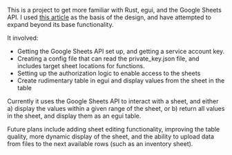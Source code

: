 This is a project to get more familiar with Rust, egui, and the Google Sheets API. I used [this article](https://medium.com/@iamchrisgrounds/google-sheets-with-rust-6ecab23fa765) as the basis of the design, and have attempted to expand beyond its base functionality.

It involved:
- Getting the Google Sheets API set up, and getting a service account key.
- Creating a config file that can read the private_key.json file, and includes target sheet locations for functions.
- Setting up the authorization logic to enable access to the sheets
- Create rudimentary table in egui and display values from the sheet in the table

Currently it uses the Google Sheets API to interact with a sheet, and either a) display the values within a given range of the sheet, or b) return all values in the sheet, and display them as an egui table. 

Future plans include adding sheet editing functionality, improving the table quality,  more dynamic display of the sheet, and the ability to upload data from files to the next available rows (such as an inventory sheet).